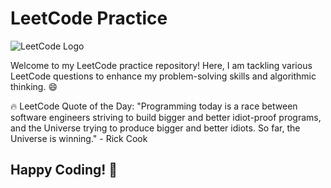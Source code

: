 # LeetCode Practice

![LeetCode Logo](leet-code-logo.png)

Welcome to my LeetCode practice repository! Here, I am tackling various LeetCode questions to enhance my problem-solving skills and algorithmic thinking. 😄

🔥 LeetCode Quote of the Day: "Programming today is a race between software engineers striving to build bigger and better idiot-proof programs, and the Universe trying to produce bigger and better idiots. So far, the Universe is winning." - Rick Cook

## Happy Coding! 🚀
